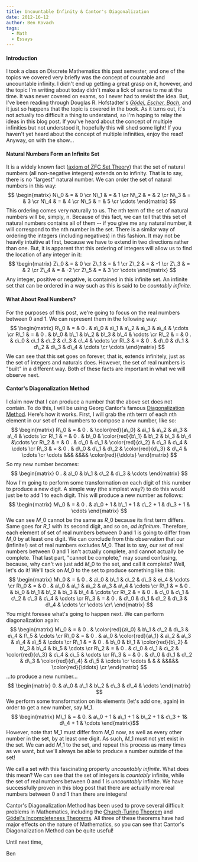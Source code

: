 ```yaml
---
title: Uncountable Infinity & Cantor's Diagonalization
date: 2012-16-12
author: Ben Kovach
tags:
  - Math
  - Essays
---
```


#### Introduction

I took a class on Discrete Mathematics this past semester, and one of
the topics we covered very briefly was the concept of countable and
uncountable infinity. I didn't end up getting a great grasp on it,
however, and the topic I'm writing about today didn't make a lick of
sense to me at the time. It was never covered on exams, so I never had
to revisit the idea. But, I've been reading through Douglas R.
Hofstadter's *[Gödel, Escher,
Bach](http://en.wikipedia.org/wiki/G%C3%B6del,_Escher,_Bach)*, and it
just so happens that the topic is covered in the book. As it turns out,
it's not actually too difficult a thing to understand, so I'm hoping to
relay the ideas in this blog post. If you've heard about the concept of
multiple infinities but not understood it, hopefully this will shed some
light! If you haven't yet heard about the concept of multiple
infinities, enjoy the read! Anyway, on with the show...

#### Natural Numbers Form an Infinite Set

It is a widely known fact ([axiom of ZFC Set
Theory](http://en.wikipedia.org/wiki/Axiom_of_infinity)) that the set of
natural numbers (all non-negative integers) extends on to infinity. That
is to say, there is no "largest" natural number. We can order the set of
natural numbers in this way: $$ \begin{matrix} N\_0 & = & 0 \cr N\_1 &
= & 1 \cr N\_2 & = & 2 \cr N\_3 & = & 3 \cr N\_4 & = & 4 \cr N\_5 &
= & 5 \cr \cdots \end{matrix} $$ This ordering comes very naturally
to us. The nth term of the set of natural numbers will be, simply, n.
Because of this fact, we can tell that this set of natural numbers
contains all of them -- if you give me any natural number, it will
correspond to the nth number in the set. There is a similar way of
ordering the integers (including negatives) in this fashion. It may not
be heavily intuitive at first, because we have to extend in two
directions rather than one. But, it is apparent that this ordering of
integers will allow us to find the location of any integer in it: $$
\begin{matrix} Z\_0 & = & 0 \cr Z\_1 & = & 1 \cr Z\_2 & = & -1 \cr
Z\_3 & = & 2 \cr Z\_4 & = & -2 \cr Z\_5 & = & 3 \cr \cdots
\end{matrix} $$ Any integer, positive or negative, is contained in this
infinite set. An infinite set that can be ordered in a way such as this
is said to be *countably infinite.*

#### What About Real Numbers?

For the purposes of this post, we're going to focus on the real numbers
between 0 and 1. We can represent them in the following way: $$
\begin{matrix} R\_0 & = & 0 . & a\_0 & a\_1 & a\_2 & a\_3 & a\_4 &
\cdots \cr R\_1 & = & 0 . & b\_0 & b\_1 & b\_2 & b\_3 & b\_4 & \cdots
\cr R\_2 & = & 0 . & c\_0 & c\_1 & c\_2 & c\_3 & c\_4 & \cdots \cr
R\_3 & = & 0 . & d\_0 & d\_1 & d\_2 & d\_3 & d\_4 & \cdots \cr \cdots
\end{matrix} $$ We can see that this set goes on forever, that is,
extends infinitely, just as the set of integers and naturals does.
However, the set of real numbers is "built" in a different way. Both of
these facts are important in what we will observe next.

#### Cantor's Diagonalization Method

I claim now that I can produce a number that the above set does not
contain. To do this, I will be using Georg Cantor's famous
[Diagonalization
Method](http://en.wikipedia.org/wiki/Cantor%27s_diagonal_argument).
Here's how it works. First, I will grab the $n$th term of each $n$th
element in our set of real numbers to compose a new number, like so: $$
\begin{matrix} R\_0 & = & 0 . & \color{red}{a\_0} & a\_1 & a\_2 & a\_3
& a\_4 & \cdots \cr R\_1 & = & 0 . & b\_0 & \color{red}{b\_1} & b\_2
& b\_3 & b\_4 &\cdots \cr R\_2 & = & 0 . & c\_0 & c\_1 &
\color{red}{c\_2} & c\_3 & c\_4 & \cdots \cr R\_3 & = & 0 . & d\_0 &
d\_1 & d\_2 & \color{red}{d\_3} & d\_4 & \cdots \cr \cdots &&& &&&&
\color{red}{\ddots} \end{matrix} $$ So my new number becomes: $$
\begin{matrix} 0 . & a\_0 & b\_1 & c\_2 & d\_3 & \cdots \end{matrix}
$$ Now I'm going to perform some transformation on each digit of this
number to produce a new digit. A simple way (the simplest way?) to do
this would just be to add 1 to each digit. This will produce a new
number as follows: $$ \begin{matrix} M\_0 & = & 0 . & a\_0 + 1 & b\_1 +
1 & c\_2 + 1 & d\_3 + 1 & \cdots \end{matrix} $$ We can see $M\_0$
cannot be the same as $R\_0$ because its first term differs. Same goes
for $R\_1$ with its second digit, and so on, *ad infinitum*. Therefore,
each element of set of real numbers between 0 and 1 is going to differ
from $M\_0$ by at least one digit. We can conclude from this observation
that our (infinite!) set of real numbers excludes $M\_0$. That is to
say, our set of real numbers between 0 and 1 isn't actually complete,
and cannot actually be complete. That last part, "cannot be complete,"
may sound confusing, because, why can't we just add $M\_0$ to the set,
and call it complete? Well, let's do it! We'll tack on $M\_0$ to the set
to produce something like this: $$ \begin{matrix} M\_0 & = & 0 . & a\_0
& b\_1 & c\_2 & d\_3 & e\_4 & \cdots \cr R\_0 & = & 0 . & a\_0 & a\_1
& a\_2 & a\_3 & a\_4 & \cdots \cr R\_1 & = & 0 . & b\_0 & b\_1 & b\_2
& b\_3 & b\_4 & \cdots \cr R\_2 & = & 0 . & c\_0 & c\_1 & c\_2 & c\_3
& c\_4 & \cdots \cr R\_3 & = & 0 . & d\_0 & d\_1 & d\_2 & d\_3 & d\_4
& \cdots \cr \cdots \cr\ \end{matrix} $$ You might foresee what's
going to happen next. We can perform diagonalization again: $$
\begin{matrix} M\_0 & = & 0 . & \color{red}{a\_0} & b\_1 & c\_2 & d\_3
& e\_4 & f\_5 & \cdots \cr R\_0 & = & 0 . & a\_0 & \color{red}{a\_1}
& a\_2 & a\_3 & a\_4 & a\_5 & \cdots \cr R\_1 & = & 0 . & b\_0 & b\_1
& \color{red}{b\_2} & b\_3 & b\_4 & b\_5 & \cdots \cr R\_2 & = & 0 .
& c\_0 & c\_1 & c\_2 & \color{red}{c\_3} & c\_4 & c\_5 & \cdots \cr
R\_3 & = & 0 . & d\_0 & d\_1 & d\_2 & d\_3 & \color{red}{d\_4} & d\_5 &
\cdots \cr \cdots & & & &&&&& \color{red}{\ddots} \cr
\end{matrix} $$ ...to produce a new number... $$ \begin{matrix} 0. &
a\_0 & a\_1 & b\_2 & c\_3 & d\_4 & \cdots \end{matrix} $$ We perform
some transformation on its elements (let's add one, again) in order to
get a new number, say $M\_1$. $$ \begin{matrix} M\_1 & = & 0. & a\_0 +
1 & a\_1 + 1 & b\_2 + 1 & c\_3 + 1& d\_4 + 1 & \cdots \end{matrix}$$
However, note that $M\_1$ must differ from $M\_0$ now, as well as every
other number in the set, by at least one digit. As such, $M\_1$ must not
yet exist in the set. We can add $M\_1$ to the set, and repeat this
process as many times as we want, but we'll always be able to produce a
number outside of the set! 

We call a set with this fascinating property
*uncountably infinite*. What does this mean? We can see that the set of
integers is *countably* infinite, while the set of real numbers between
0 and 1 is *uncountably* infinite. We have successfully proven in this
blog post that there are actually more real numbers between 0 and 1 than
there are integers! 

Cantor's Diagonalization Method has been used to
prove several difficult problems in Mathematics, including the
[Church-Turing
Theorem](http://en.wikipedia.org/wiki/Church-Turing_theorem) and
[Gödel's Incompleteness
Theorems](http://en.wikipedia.org/wiki/G%C3%B6del%27s_incompleteness_theorems).
All three of these theorems have had major effects on the nature of
Mathematics, so you can see that Cantor's Diagonalization Method can be
quite useful!

Until next time,

Ben
